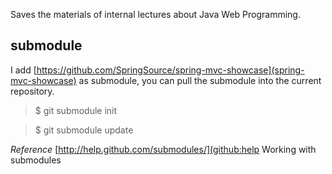 Saves the materials of internal lectures about Java Web Programming.

## submodule ##

I add [https://github.com/SpringSource/spring-mvc-showcase](spring-mvc-showcase) as submodule, you can pull the submodule into the current repository.

>$ git submodule init

>$ git submodule update

*Reference*
[http://help.github.com/submodules/](github:help Working with submodules
